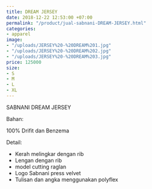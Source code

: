 ```yaml
---
title: DREAM JERSEY
date: 2018-12-22 12:53:00 +07:00
permalink: "/product/jual-sabnani-DREAM-JERSEY.html"
categories:
- apparel
image:
- "/uploads/JERSEY%20-%20DREAM%201.jpg"
- "/uploads/JERSEY%20-%20DREAM%202.jpg"
- "/uploads/JERSEY%20-%20DREAM%203.jpg"
price: 125000
size:
- S
- M
- L
- XL
---
```


SABNANI
DREAM JERSEY

Bahan:

100% Drifit dan Benzema


Detail:

- Kerah melingkar dengan rib
- Lengan dengan rib
- model cutting raglan
- Logo Sabnani press velvet
- Tulisan dan angka menggunakan polyflex